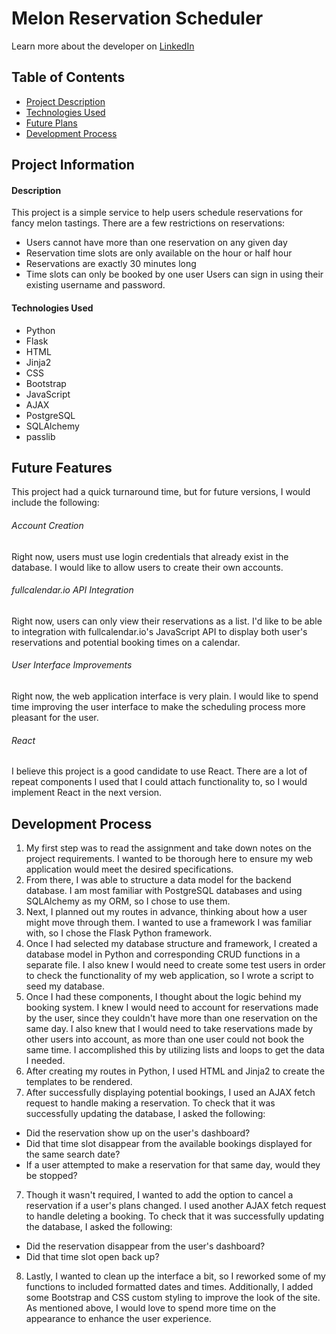 # Melon Reservation Scheduler

Learn more about the developer on [LinkedIn](https://www.linkedin.com/in/desiree-morimoto-9470481b0/)

## Table of Contents
- [Project Description](#overview)
- [Technologies Used](#technologiesused)
- [Future Plans](#future)
- [Development Process](#process)

## Project Information

#### <a name="overview"></a>Description
This project is a simple service to help users schedule reservations for fancy melon tastings. There are a few restrictions on reservations:
- Users cannot have more than one reservation on any given day
- Reservation time slots are only available on the hour or half hour
- Reservations are exactly 30 minutes long
- Time slots can only be booked by one user
Users can sign in using their existing username and password.

#### <a name="technologiesused"></a>Technologies Used
- Python
- Flask
- HTML
- Jinja2
- CSS
- Bootstrap
- JavaScript
- AJAX
- PostgreSQL
- SQLAlchemy
- passlib

## <a name="future"></a>Future Features
This project had a quick turnaround time, but for future versions, I would include the following:

###### Account Creation
Right now, users must use login credentials that already exist in the database. I would like to allow users to create their own accounts.

###### fullcalendar.io API Integration
Right now, users can only view their reservations as a list. I'd like to be able to integration with fullcalendar.io's JavaScript API to display both user's reservations and potential booking times on a calendar.

###### User Interface Improvements
Right now, the web application interface is very plain. I would like to spend time improving the user interface to make the scheduling process more pleasant for the user.

###### React
I believe this project is a good candidate to use React. There are a lot of repeat components I used that I could attach functionality to, so I would implement React in the next version.

## <a name="process"></a>Development Process
1. My first step was to read the assignment and take down notes on the project requirements. I wanted to be thorough here to ensure my web application would meet the desired specifications.
2. From there, I was able to structure a data model for the backend database. I am most familiar with PostgreSQL databases and using SQLAlchemy as my ORM, so I chose to use them.
3. Next, I planned out my routes in advance, thinking about how a user might move through them. I wanted to use a framework I was familiar with, so I chose the Flask Python framework.
4. Once I had selected my database structure and framework, I created a database model in Python and corresponding CRUD functions in a separate file. I also knew I would need to create some test users in order to check the functionality of my web application, so I wrote a script to seed my database.
5. Once I had these components, I thought about the logic behind my booking system. I knew I would need to account for reservations made by the user, since they couldn't have more than one reservation on the same day. I also knew that I would need to take reservations made by other users into account, as more than one user could not book the same time. I accomplished this by utilizing lists and loops to get the data I needed.
6. After creating my routes in Python, I used HTML and Jinja2 to create the templates to be rendered.
6. After successfully displaying potential bookings, I used an AJAX fetch request to handle making a reservation. To check that it was successfully updating the database, I asked the following:
- Did the reservation show up on the user's dashboard?
- Did that time slot disappear from the available bookings displayed for the same search date?
- If a user attempted to make a reservation for that same day, would they be stopped?
7. Though it wasn't required, I wanted to add the option to cancel a reservation if a user's plans changed. I used another AJAX fetch request to handle deleting a booking. To check that it was successfully updating the database, I asked the following:
- Did the reservation disappear from the user's dashboard?
- Did that time slot open back up?
8. Lastly, I wanted to clean up the interface a bit, so I reworked some of my functions to included formatted dates and times. Additionally, I added some Bootstrap and CSS custom styling to improve the look of the site. As mentioned above, I would love to spend more time on the appearance to enhance the user experience.